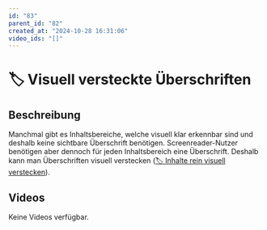```yaml
---
id: "83"
parent_id: "82"
created_at: "2024-10-28 16:31:06"
video_ids: "[]"
---
```


# 🏷️ Visuell versteckte Überschriften

## Beschreibung

Manchmal gibt es Inhaltsbereiche, welche visuell klar erkennbar sind und deshalb keine sichtbare Überschrift benötigen. Screenreader-Nutzer benötigen aber dennoch für jeden Inhaltsbereich eine Überschrift. Deshalb kann man Überschriften visuell verstecken ([🏷️ Inhalte rein visuell verstecken](/de/tags/inhalte-rein-visuell-verstecken)).

## Videos

Keine Videos verfügbar.
